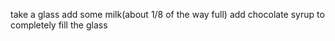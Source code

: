 take a glass
add some milk(about 1/8 of the way full)
add chocolate syrup to completely fill the glass







